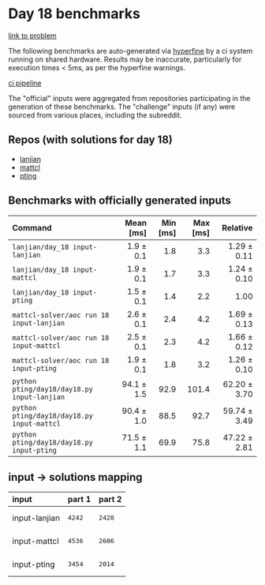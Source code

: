 # Day 18 benchmarks

[link to problem](http://adventofcode.com/2022/day/18)

The following benchmarks are auto-generated via [hyperfine](https://github.com/sharkdp/hyperfine) by a ci system running on shared hardware. Results may be inaccurate, particularly for execution times < 5ms, as per the hyperfine warnings.

[ci pipeline](http://ci.papercode.net:8080/teams/aoc2022/pipelines/aoc-compare-2022)

The "official" inputs were aggregated from repositories participating in the generation of these benchmarks. The "challenge" inputs (if any) were sourced from various places, including the subreddit.

## Repos (with solutions for day 18)


- [lanjian](https://github.com/LanJian/aoc-2022)
- [mattcl](https://github.com/mattcl/aoc2022)
- [pting](https://github.com/pting/aoc2022)

## Benchmarks with officially generated inputs
| Command | Mean [ms] | Min [ms] | Max [ms] | Relative |
|:---|---:|---:|---:|---:|
| `lanjian/day_18 input-lanjian` | 1.9 ± 0.1 | 1.8 | 3.3 | 1.29 ± 0.11 |
| `lanjian/day_18 input-mattcl` | 1.9 ± 0.1 | 1.7 | 3.3 | 1.24 ± 0.10 |
| `lanjian/day_18 input-pting` | 1.5 ± 0.1 | 1.4 | 2.2 | 1.00 |
| `mattcl-solver/aoc run 18 input-lanjian` | 2.6 ± 0.1 | 2.4 | 4.2 | 1.69 ± 0.13 |
| `mattcl-solver/aoc run 18 input-mattcl` | 2.5 ± 0.1 | 2.3 | 4.2 | 1.66 ± 0.12 |
| `mattcl-solver/aoc run 18 input-pting` | 1.9 ± 0.1 | 1.8 | 3.2 | 1.26 ± 0.10 |
| `python pting/day18/day18.py input-lanjian` | 94.1 ± 1.5 | 92.9 | 101.4 | 62.20 ± 3.70 |
| `python pting/day18/day18.py input-mattcl` | 90.4 ± 1.0 | 88.5 | 92.7 | 59.74 ± 3.49 |
| `python pting/day18/day18.py input-pting` | 71.5 ± 1.1 | 69.9 | 75.8 | 47.22 ± 2.81 |

## input -> solutions mapping
|input|part 1|part 2|
|:---|:---|:---|
|input-lanjian|<pre>4242</pre>|<pre>2428</pre>|
|input-mattcl|<pre>4536</pre>|<pre>2606</pre>|
|input-pting|<pre>3454</pre>|<pre>2014</pre>|
